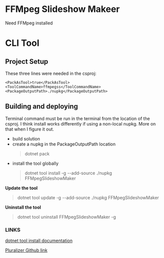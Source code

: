 # FFMpeg Slideshow Makeer

Need FFMpeg installed

# CLI Tool

## Project Setup

These three lines were needed in the csproj:
```
<PackAsTool>true</PackAsTool>
<ToolCommandName>ffmpegss</ToolCommandName>
<PackageOutputPath>./nupkg</PackageOutputPath>
```
## Building and deploying

Terminal command must be run in the terminal from the location of the csproj.
I think install works differently if using a non-local nupkg. More on that when I figure it out.

- build solution
- create a nupkg in the PackageOutputPath location 
	> dotnet pack
- install the tool globally
	> dotnet tool install -g --add-source ./nupkg FFMpegSlideshowMaker

**Update the tool**
> dotnet tool update -g --add-source ./nupkg FFMpegSlideshowMaker

**Uninstall the tool**
> dotnet tool uninstall FFMpegSlideshowMaker -g

### LINKS

[dotnet tool install documentation](https://docs.microsoft.com/en-us/dotnet/core/tools/dotnet-tool-install)

[Pluralizer Github link](https://github.com/sarathkcm/Pluralize.NET)

